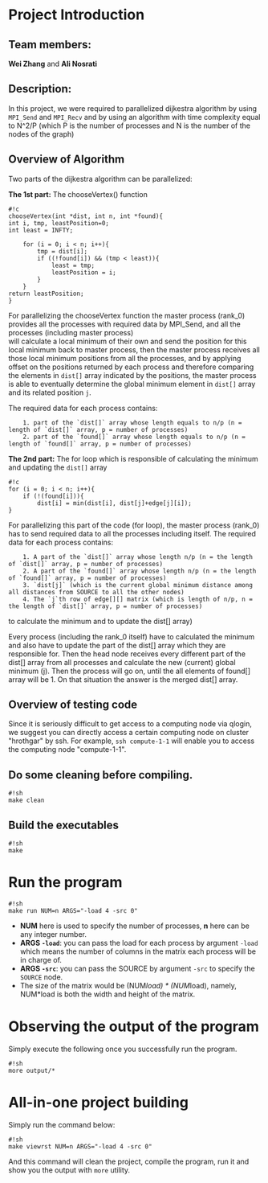 # Project Introduction

## Team members: 

**Wei Zhang** and **Ali Nosrati**

## Description: 

In this project, we were required to parallelized dijkestra algorithm by 
using `MPI_Send` and `MPI_Recv` and by using an algorithm with time complexity 
equal to N^2/P (which P is the number of processes and N is the number of the
nodes of the graph)


## Overview of Algorithm 
Two parts of the dijkestra algorithm can be parallelized:

**The 1st part:** The chooseVertex() function
```
#!c
chooseVertex(int *dist, int n, int *found){
int i, tmp, leastPosition=0;
int least = INFTY;

    for (i = 0; i < n; i++){
        tmp = dist[i];
        if ((!found[i]) && (tmp < least)){
            least = tmp;
            leastPosition = i;
        }
    }
return leastPosition;
}
```
For parallelizing the chooseVertex function the master process (rank_0) provides
all the processes with required data by MPI_Send, and all the processes (including master process)  
will calculate a local minimum of their own and send the position for this local minimum back to master process, 
then the master process receives all those local minimum positions from all the processes, and by applying offset on 
the positions returned by each process and therefore comparing the elements in `dist[]` array indicated by the positions, 
the master process is able to eventually determine the global minimum element in `dist[]` array and its related position `j`.

The required data for each process contains:

		1. part of the `dist[]` array whose length equals to n/p (n = length of `dist[]` array, p = number of processes)
		2. part of the `found[]` array whose length equals to n/p (n = length of `found[]` array, p = number of processes)
    
**The 2nd part:** The for loop which is responsible of calculating the minimum and updating the
`dist[]` array
```
#!c
for (i = 0; i < n; i++){
    if (!(found[i])){
        dist[i] = min(dist[i], dist[j]+edge[j][i]);
}
```
For parallelizing this part of the code (for loop), the master process (rank_0) has
to send required data to all the processes including itself. The required data for each process contains:

		1. A part of the `dist[]` array whose length n/p (n = the length of `dist[]` array, p = number of processes)
		2. A part of the `found[]` array whose length n/p (n = the length of `found[]` array, p = number of processes)
		3. `dist[j]` (which is the current global minimum distance among all distances from SOURCE to all the other nodes)
		4. The `j`th row of edge[][] matrix (which is length of n/p, n = the length of `dist[]` array, p = number of processes)

to calculate the minimum and to update the dist[] array)

Every process (including the rank_0 itself) have to calculated the minimum and
also have to update the part of the dist[] array which they are responsible
for. Then the head node receives every different part of the dist[] array from
all processes and calculate the new (current) global minimum (j). Then the
process will go on, until the all elements of found[] array will be 1. On that
situation the answer is the merged dist[] array.

## Overview of testing code

Since it is seriously difficult to get access to a computing node via qlogin,
we suggest you can directly access a certain computing node on cluster
"hrothgar" by ssh. For example, ```ssh compute-1-1``` will enable you to access
the computing node "compute-1-1".


## Do some cleaning before compiling.

```
#!sh
make clean
```

## Build the executables

```
#!sh
make
```

# Run the program


```
#!sh
make run NUM=n ARGS="-load 4 -src 0"
```

- **NUM** here is used to specify the number of processes, **n** here can be any integer number.
- **ARGS `-load`**: you can pass the load for each process by argument `-load` which means the number of columns in the matrix each process will be in charge of.
- **ARGS `-src`**: you can pass the SOURCE by argument `-src` to specify the `SOURCE` node.
- The size of the matrix would be (NUM*load) * (NUM*load), namely, NUM*load is both the width and height of the matrix.



# Observing the output of the program

Simply execute the following once you
successfully run the program.

```
#!sh
more output/*
```

# All-in-one project building

Simply run the command below:
```
#!sh
make viewrst NUM=n ARGS="-load 4 -src 0"
```
And this command will clean the project, compile the program, run it and show you the output with `more` utility.


